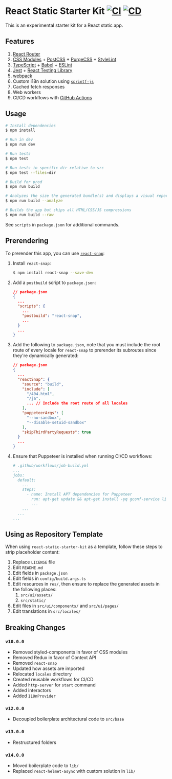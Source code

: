 # React Static Starter Kit [![CI](https://github.com/andrewscwei/react-static-starter-kit/workflows/CI/badge.svg)](https://github.com/andrewscwei/react-static-starter-kit/actions?query=workflow%3ACI) [![CD](https://github.com/andrewscwei/react-static-starter-kit/workflows/CD/badge.svg)](https://github.com/andrewscwei/react-static-starter-kit/actions?query=workflow%3ACD)

This is an experimental starter kit for a React static app.

## Features

1. [React Router](https://reacttraining.com/react-router/)
2. [CSS Modules](https://github.com/css-modules/css-modules) + [PostCSS](https://postcss.org/) + [PurgeCSS](https://purgecss.com/) + [StyleLint](https://stylelint.io/)
3. [TypeScript](https://www.typescriptlang.org/) + [Babel](https://babeljs.io/) + [ESLint](https://eslint.org/)
4. [Jest](https://jestjs.io/) + [React Testing Library](https://testing-library.com/docs/react-testing-library/)
5. [webpack](https://webpack.js.org/)
6. Custom i18n solution using [`sprintf-js`](https://www.npmjs.com/package/sprintf-js)
7. Cached fetch responses
8. Web workers
9. CI/CD workflows with [GitHub Actions](https://github.com/features/actions)

## Usage

```sh
# Install dependencies
$ npm install

# Run in dev
$ npm run dev

# Run tests
$ npm test

# Run tests in specific dir relative to src
$ npm test --files=dir

# Build for prod
$ npm run build

# Analyzes the size the generated bundle(s) and displays a visual report in the default browser
$ npm run build --analyze

# Builds the app but skips all HTML/CSS/JS compressions
$ npm run build --raw
```

See `scripts` in `package.json` for additional commands.

## Prerendering

To prerender this app, you can use [`react-snap`](https://www.npmjs.com/package/react-snap):

1. Install `react-snap`:
    ```sh
    $ npm install react-snap --save-dev
    ```
2. Add a `postbuild` script to `package.json`:
    ```json
    // package.json
    {
      ...
      "scripts": {
        ...
        "postbuild": "react-snap",
        ...
      }
      ...
    }
    ```
3. Add the following to `package.json`, note that you must include the root route of every locale for `react-snap` to prerender its subroutes since they're dynamically generated:
    ```json
    // package.json
    {
      ...
      "reactSnap": {
        "source": "build",
        "include": [
          "/404.html",
          "/ja",
          ... // Include the root route of all locales
        ],
        "puppeteerArgs": [
          "--no-sandbox",
          "--disable-setuid-sandbox"
        ],
        "skipThirdPartyRequests": true
      }
      ...
    }
    ```
4. Ensure that Puppeteer is installed when running CI/CD workflows:
    ```yml
    # .github/workflows/job-build.yml
    ...
    jobs:
      default:
        ...
        steps:
          - name: Install APT dependencies for Puppeteer
            run: apt-get update && apt-get install -yq gconf-service libasound2 libatk1.0-0 libatk-bridge2.0-0 libc6 libcairo2 libcups2 libdbus-1-3 libexpat1 libfontconfig1 libgcc1 libgconf-2-4 libgdk-pixbuf2.0-0 libglib2.0-0 libgtk-3-0 libnspr4 libpango-1.0-0 libpangocairo-1.0-0 libstdc++6 libx11-6 libx11-xcb1 libxcb1 libxcomposite1 libxcursor1 libxdamage1 libxext6 libxfixes3 libxi6 libxrandr2 libxrender1 libxss1 ca-certificates fonts-liberation libappindicator1 libnss3 lsb-release xdg-utils wget
            ...
        ...
      ...
    ...
    ```

## Using as Repository Template

When using `react-static-starter-kit` as a template, follow these steps to strip placeholder content:

1. Replace `LICENSE` file
2. Edit `README.md`
3. Edit fields in `package.json`
4. Edit fields in `config/build.args.ts`
5. Edit resources in `res/`, then ensure to replace the generated assets in the following places:
    1. `src/ui/assets/`
    2. `src/static/`
6. Edit files in `src/ui/components/` and `src/ui/pages/`
7. Edit translations in `src/locales/`

## Breaking Changes

### `v10.0.0`

- Removed styled-components in favor of CSS modules
- Removed Redux in favor of Context API
- Removed `react-snap`
- Updated how assets are imported
- Relocated `locales` directory
- Created reusable workflows for CI/CD
- Added `http-server` for `start` command
- Added interactors
- Added `I18nProvider`

### `v12.0.0`

- Decoupled boilerplate architectural code to `src/base`

### `v13.0.0`

- Restructured folders

### `v14.0.0`

- Moved boilerplate code to `lib/`
- Replaced `react-helmet-async` with custom solution in `lib/`
